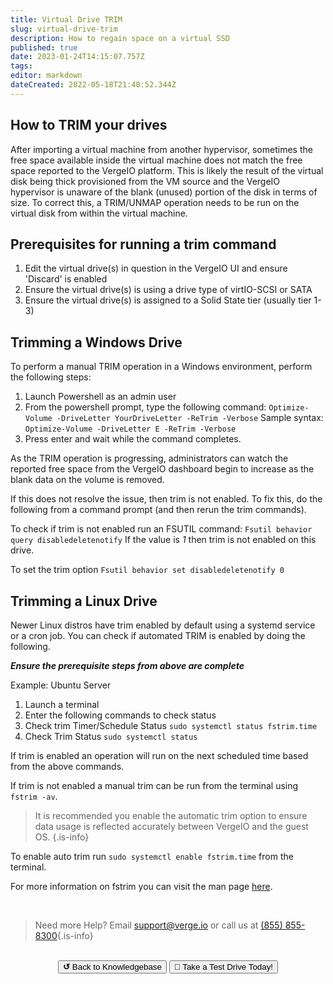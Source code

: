 ```yaml
---
title: Virtual Drive TRIM
slug: virtual-drive-trim
description: How to regain space on a virtual SSD
published: true
date: 2023-01-24T14:15:07.757Z
tags: 
editor: markdown
dateCreated: 2022-05-18T21:40:52.344Z
---
```


## How to TRIM your drives

After importing a virtual machine from another hypervisor, sometimes the free space available inside the virtual machine does not match the free space reported to the VergeIO platform. This is likely the result of the virtual disk being thick provisioned from the VM source and the VergeIO hypervisor is unaware of the blank (unused) portion of the disk in terms of size. To correct this, a TRIM/UNMAP operation needs to be run on the virtual disk from within the virtual machine.

## Prerequisites for running a trim command

1. Edit the virtual drive(s) in question in the VergeIO UI and ensure 'Discard' is enabled
1. Ensure the virtual drive(s) is using a drive type of virtIO-SCSI or SATA
1. Ensure the virtual drive(s) is assigned to a Solid State tier (usually tier 1-3)

## Trimming a Windows Drive
To perform a manual TRIM operation in a Windows environment, perform the following steps:

1. Launch Powershell as an admin user
1. From the powershell prompt, type the following command:
`Optimize-Volume -DriveLetter YourDriveLetter -ReTrim -Verbose`
   Sample syntax:
	 `Optimize-Volume -DriveLetter E -ReTrim -Verbose`
1. Press enter and wait while the command completes.

As the TRIM operation is progressing, administrators can watch the reported free space from the VergeIO dashboard begin to increase as the blank data on the volume is removed.

If this does not resolve the issue, then trim is not enabled. To fix this, do the following from a command prompt (and then rerun the trim commands).

To check if trim is not enabled run an FSUTIL command: 
`Fsutil behavior query disabledeletenotify`
If the value is _1_ then trim is not enabled on this drive.

To set the trim option
``` Fsutil behavior set disabledeletenotify 0 ```
<br>
## Trimming a Linux Drive
Newer Linux distros have trim enabled by default using a systemd service or a cron job. You can check if automated TRIM is enabled by doing the following.

***Ensure the prerequisite steps from above are complete***

Example: Ubuntu Server
1. Launch a terminal
1. Enter the following commands to check status
1. Check trim Timer/Schedule Status
``` sudo systemctl status fstrim.time ```
1. Check Trim Status
``` sudo systemctl status ```

If trim is enabled an operation will run on the next scheduled time based from the above commands.

If trim is not enabled a manual trim can be run from the terminal using ``` fstrim -av ```.

> It is recommended you enable the automatic trim option to ensure data usage is reflected accurately between VergeIO and the guest OS.
{.is-info}


To enable auto trim run ``` sudo systemctl enable fstrim.time ``` from the terminal.

For more information on fstrim you can visit the man page [here](https://man7.org/linux/man-pages/man8/fstrim.8.html).

<br>

> Need more Help? Email <a href="mailto:support@verge.io?subject=Support Inquiry" target="_blank" rel="noopener noreferrer">support@verge.io</a> or call us at <a href="tel:+855-855-8300">(855) 855-8300</a>{.is-info}

<br>
<div style="text-align: center">
  <a href="https://wiki.verge.io/en/public/kb"><button class="button-grey"> <b>↺</b> Back to Knowledgebase</button></a>
<a href="https://www.verge.io/test-drive"><button class="button-orange">🚗 Take a Test Drive Today!</button></a>
</div>